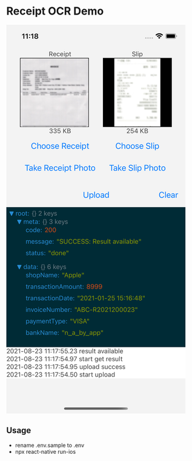 # Receipt OCR Demo

![Receipt OCR Demo](https://github.com/apphk/receipt-ocr-demo/blob/main/ScreenShot.png?raw=true)

## Usage
- rename .env.sample to .env
- npx react-native run-ios
